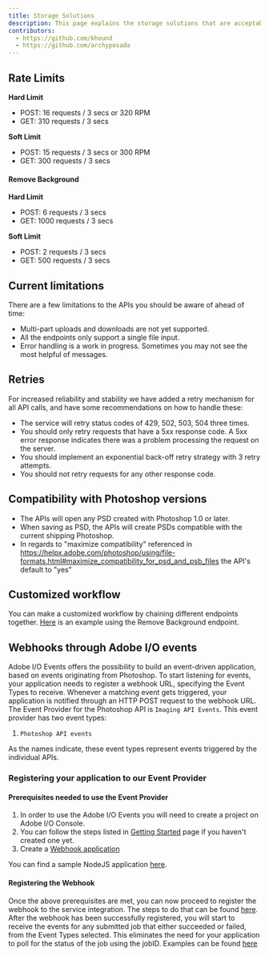 ```yaml
---
title: Storage Solutions
description: This page explains the storage solutions that are acceptable for use with video services.
contributors:
  - https://github.com/khound
  - https://github.com/archyposada
---
```


## Rate Limits

**Hard Limit**  

- POST: 16 requests / 3 secs or 320 RPM  
- GET: 310 requests / 3 secs  

**Soft Limit**  

- POST: 15 requests / 3 secs or 300 RPM  
- GET: 300 requests / 3 secs  

#### Remove Background

**Hard Limit**  

- POST: 6 requests / 3 secs  
- GET: 1000 requests / 3 secs  

**Soft Limit**  

- POST: 2 requests / 3 secs  
- GET: 500 requests / 3 secs  

## Current limitations

There are a few limitations to the APIs you should be aware of ahead of time:

- Multi-part uploads and downloads are not yet supported.
- All the endpoints only support a single file input.
- Error handling is a work in progress. Sometimes you may not see the most helpful of messages.

## Retries

For increased reliability and stability we have added a retry mechanism for all API calls, and have some recommendations on how to handle these:

- The service will retry status codes of 429, 502, 503, 504 three times.
- You should only retry requests that have a 5xx response code. A 5xx error response indicates there was a problem processing the request on the server.
- You should implement an exponential back-off retry strategy with 3 retry attempts.
- You should not retry requests for any other response code.

## Compatibility with Photoshop versions

- The APIs will open any PSD created with Photoshop 1.0 or later.
- When saving as PSD, the APIs will create PSDs compatible with the current shipping Photoshop.
- In regards to "maximize compatibility" referenced in https://helpx.adobe.com/photoshop/using/file-formats.html#maximize_compatibility_for_psd_and_psb_files  the API's default to "yes"

## Customized workflow

You can make a customized workflow by chaining different endpoints together. [Here](/guides/code_sample/index.md#generate-remove-background-result-as-photoshop-path) is an example using the Remove Background endpoint.

## Webhooks through Adobe I/O events

Adobe I/O Events offers the possibility to build an event-driven application, based on events originating from Photoshop. To start listening for events, your application needs to register a webhook URL, specifying the Event Types to receive. Whenever a matching event gets triggered, your application is notified through an HTTP POST request to the webhook URL.
The Event Provider for the Photoshop API is `Imaging API Events`.
This event provider has two event types:

1. `Photoshop API events`

As the names indicate, these event types represent events triggered by the individual APIs.

### Registering your application to our Event Provider

#### Prerequisites needed to use the Event Provider

1. In order to use the Adobe I/O Events you will need to create a project on Adobe I/O Console.
2. You can follow the steps listed in [Getting Started](../../guides/get-started.md) page if you haven't created one yet.
3. Create a [Webhook application](https://www.adobe.io/apis/experienceplatform/events/docs.html#!adobedocs/adobeio-events/master/intro/webhooks_intro.md)

You can find a sample NodeJS application [here](https://github.com/AdobeDocs/cis-photoshop-api-docs/tree/main/sample-code/webhook-sample-app).

#### Registering the Webhook

Once the above prerequisites are met, you can now proceed to register the webhook to the service integration. The steps to do that can be found  [here](https://www.adobe.io/apis/experienceplatform/events/docs.html#!adobedocs/adobeio-events/master/intro/webhooks_intro.md#your-first-webhook).
After the webhook has been successfully registered, you will start to receive the events for any submitted job that either succeeded or failed, from the Event Types selected. This eliminates the need for your application to poll for the status of the job using the jobID. Examples can be found [here](/guides/code_sample/index.md#triggering-an-event-from-the-apis)
